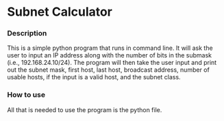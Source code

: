 # **Subnet Calculator**
### **Description**
This is a simple python program that runs in command line. It will ask the user to input an IP address along with the number of bits in the submask (i.e., 192.168.24.10/24). The program will then take the user input and print out the subnet mask, first host, last host, broadcast address, number of usable hosts, if the input is a valid host, and the subnet class.

### **How to use**
All that is needed to use the program is the python file.

